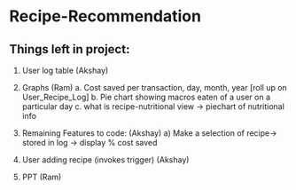 # Recipe-Recommendation
## Things left in project:


1. User log table (Akshay)
2. Graphs (Ram)
a. Cost saved per transaction, day, month, year [roll up on User_Recipe_Log] 
b. Pie chart showing macros eaten of a user on a particular day
c. what is recipe-nutritional view -> piechart of nutritional info

3. Remaining Features to code: (Akshay)
a) Make a selection of recipe-> stored in log -> display % cost saved

4. User adding recipe (invokes trigger) (Akshay)

5. PPT (Ram)
